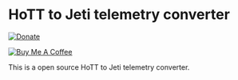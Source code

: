 # HoTT to Jeti telemetry converter

[![Donate](https://img.shields.io/badge/Donate-PayPal-green.svg)](https://www.paypal.com/cgi-bin/webscr?cmd=_s-xclick&hosted_button_id=M9J2VFXKKF4MC&source=url)

[![Buy Me A Coffee](https://cdn.buymeacoffee.com/buttons/default-orange.png)](https://www.buymeacoffee.com/x3TADde)

This is a open source HoTT to Jeti telemetry converter.
